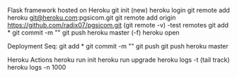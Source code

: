 Flask framework hosted on Heroku
git init (new)
heroku login
git remote add heroku git@heroku.com:pgsicom.git
git remote add origin https://github.com/radix07/pgsicom.git
(git remote -v) -test remotes
git add *
git commit -m ""
git push heroku master (-f)
heroku open


Deployment Seq:
git add *
git commit -m ""
git push
git push heroku master

Heroku Actions
heroku run init
heroku run upgrade
heroku logs -t (tail track)
heroku logs -n 1000